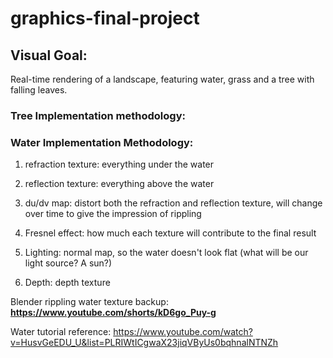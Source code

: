 # graphics-final-project

## Visual Goal: 
Real-time rendering of a landscape, featuring water, grass and a tree with falling leaves.


### Tree Implementation methodology:


### Water Implementation Methodology:
1. refraction texture: everything under the water

2. reflection texture: everything above the water

3. du/dv map: distort both the refraction and reflection texture, will change over time to give the impression of rippling

4. Fresnel effect: how much each texture will contribute to the final result 

5.  Lighting: normal map, so the water doesn't look flat (what will be our light source? A sun?) 

6. Depth: depth texture

 
Blender rippling water texture backup:
**https://www.youtube.com/shorts/kD6go_Puy-g**

Water tutorial reference:
https://www.youtube.com/watch?v=HusvGeEDU_U&list=PLRIWtICgwaX23jiqVByUs0bqhnalNTNZh
 


